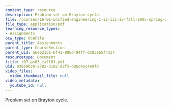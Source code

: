 ```yaml
---
content_type: resource
description: Problem set on Brayton cycle.
file: /courses/16-01-unified-engineering-i-ii-iii-iv-fall-2005-spring-2006/936b0bc027823102d2f3d06c45c4e9f8_t07_ps03_fall03.pdf
file_type: application/pdf
learning_resource_types:
- Assignments
ocw_type: OCWFile
parent_title: Assignments
parent_type: CourseSection
parent_uid: a6eb2151-6f41-806d-94ff-dc83eb5f4337
resourcetype: Document
title: t07_ps03_fall03.pdf
uid: 936b0bc0-2782-3102-d2f3-d06c45c4e9f8
video_files:
  video_thumbnail_file: null
video_metadata:
  youtube_id: null
---
```

Problem set on Brayton cycle.